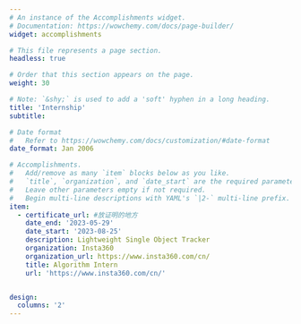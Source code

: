 ```yaml
---
# An instance of the Accomplishments widget.
# Documentation: https://wowchemy.com/docs/page-builder/
widget: accomplishments

# This file represents a page section.
headless: true

# Order that this section appears on the page.
weight: 30

# Note: `&shy;` is used to add a 'soft' hyphen in a long heading.
title: 'Internship'
subtitle:

# Date format
#   Refer to https://wowchemy.com/docs/customization/#date-format
date_format: Jan 2006

# Accomplishments.
#   Add/remove as many `item` blocks below as you like.
#   `title`, `organization`, and `date_start` are the required parameters.
#   Leave other parameters empty if not required.
#   Begin multi-line descriptions with YAML's `|2-` multi-line prefix.
item:
  - certificate_url: #放证明的地方
    date_end: '2023-05-29'
    date_start: '2023-08-25'
    description: Lightweight Single Object Tracker 
    organization: Insta360
    organization_url: https://www.insta360.com/cn/
    title: Algorithm Intern
    url: 'https://www.insta360.com/cn/'


design:
  columns: '2'
---
```

